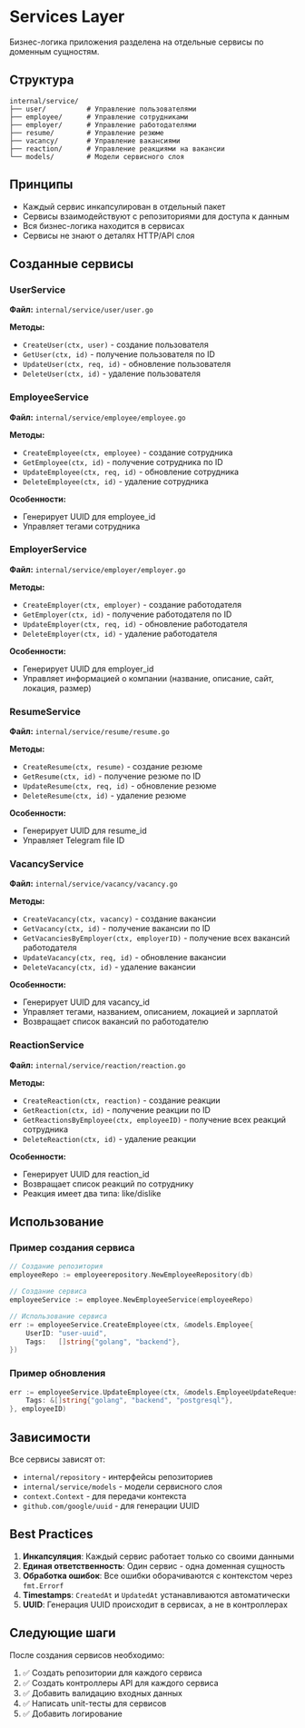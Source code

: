 # Services Layer

Бизнес-логика приложения разделена на отдельные сервисы по доменным сущностям.

## Структура

```
internal/service/
├── user/          # Управление пользователями
├── employee/      # Управление сотрудниками
├── employer/      # Управление работодателями
├── resume/        # Управление резюме
├── vacancy/       # Управление вакансиями
├── reaction/      # Управление реакциями на вакансии
└── models/        # Модели сервисного слоя
```

## Принципы

- Каждый сервис инкапсулирован в отдельный пакет
- Сервисы взаимодействуют с репозиториями для доступа к данным
- Вся бизнес-логика находится в сервисах
- Сервисы не знают о деталях HTTP/API слоя

## Созданные сервисы

### UserService
**Файл:** `internal/service/user/user.go`

**Методы:**
- `CreateUser(ctx, user)` - создание пользователя
- `GetUser(ctx, id)` - получение пользователя по ID
- `UpdateUser(ctx, req, id)` - обновление пользователя
- `DeleteUser(ctx, id)` - удаление пользователя

### EmployeeService
**Файл:** `internal/service/employee/employee.go`

**Методы:**
- `CreateEmployee(ctx, employee)` - создание сотрудника
- `GetEmployee(ctx, id)` - получение сотрудника по ID
- `UpdateEmployee(ctx, req, id)` - обновление сотрудника
- `DeleteEmployee(ctx, id)` - удаление сотрудника

**Особенности:**
- Генерирует UUID для employee_id
- Управляет тегами сотрудника

### EmployerService
**Файл:** `internal/service/employer/employer.go`

**Методы:**
- `CreateEmployer(ctx, employer)` - создание работодателя
- `GetEmployer(ctx, id)` - получение работодателя по ID
- `UpdateEmployer(ctx, req, id)` - обновление работодателя
- `DeleteEmployer(ctx, id)` - удаление работодателя

**Особенности:**
- Генерирует UUID для employer_id
- Управляет информацией о компании (название, описание, сайт, локация, размер)

### ResumeService
**Файл:** `internal/service/resume/resume.go`

**Методы:**
- `CreateResume(ctx, resume)` - создание резюме
- `GetResume(ctx, id)` - получение резюме по ID
- `UpdateResume(ctx, req, id)` - обновление резюме
- `DeleteResume(ctx, id)` - удаление резюме

**Особенности:**
- Генерирует UUID для resume_id
- Управляет Telegram file ID

### VacancyService
**Файл:** `internal/service/vacancy/vacancy.go`

**Методы:**
- `CreateVacancy(ctx, vacancy)` - создание вакансии
- `GetVacancy(ctx, id)` - получение вакансии по ID
- `GetVacanciesByEmployer(ctx, employerID)` - получение всех вакансий работодателя
- `UpdateVacancy(ctx, req, id)` - обновление вакансии
- `DeleteVacancy(ctx, id)` - удаление вакансии

**Особенности:**
- Генерирует UUID для vacancy_id
- Управляет тегами, названием, описанием, локацией и зарплатой
- Возвращает список вакансий по работодателю

### ReactionService
**Файл:** `internal/service/reaction/reaction.go`

**Методы:**
- `CreateReaction(ctx, reaction)` - создание реакции
- `GetReaction(ctx, id)` - получение реакции по ID
- `GetReactionsByEmployee(ctx, employeeID)` - получение всех реакций сотрудника
- `DeleteReaction(ctx, id)` - удаление реакции

**Особенности:**
- Генерирует UUID для reaction_id
- Возвращает список реакций по сотруднику
- Реакция имеет два типа: like/dislike

## Использование

### Пример создания сервиса

```go
// Создание репозитория
employeeRepo := employeerepository.NewEmployeeRepository(db)

// Создание сервиса
employeeService := employee.NewEmployeeService(employeeRepo)

// Использование сервиса
err := employeeService.CreateEmployee(ctx, &models.Employee{
    UserID: "user-uuid",
    Tags:   []string{"golang", "backend"},
})
```

### Пример обновления

```go
err := employeeService.UpdateEmployee(ctx, &models.EmployeeUpdateRequest{
    Tags: &[]string{"golang", "backend", "postgresql"},
}, employeeID)
```

## Зависимости

Все сервисы зависят от:
- `internal/repository` - интерфейсы репозиториев
- `internal/service/models` - модели сервисного слоя
- `context.Context` - для передачи контекста
- `github.com/google/uuid` - для генерации UUID

## Best Practices

1. **Инкапсуляция**: Каждый сервис работает только со своими данными
2. **Единая ответственность**: Один сервис - одна доменная сущность
3. **Обработка ошибок**: Все ошибки оборачиваются с контекстом через `fmt.Errorf`
4. **Timestamps**: `CreatedAt` и `UpdatedAt` устанавливаются автоматически
5. **UUID**: Генерация UUID происходит в сервисах, а не в контроллерах

## Следующие шаги

После создания сервисов необходимо:
1. ✅ Создать репозитории для каждого сервиса
2. ✅ Создать контроллеры API для каждого сервиса
3. ✅ Добавить валидацию входных данных
4. ✅ Написать unit-тесты для сервисов
5. ✅ Добавить логирование

